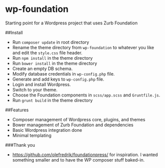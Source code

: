 # wp-foundation
Starting point for a Wordpress project that uses Zurb Foundation

##Install
- Run `composer update` in root directory
- Rename the theme directory from `wp-foundation` to whatever you like and edit the `style.css` file header.
- Run `npm install` in the theme directory
- Run `bower install` in the theme directory
- Create an empty DB schema.
- Modify database credentials in `wp-config.php` file.
- Generate and add keys to `wp-config.php` file.
- Login and install Wordpress.
- Switch to your theme.
- Choose the Foundation components in `scss/app.scss` and `Gruntfile.js`.
- Run `grunt build` in the theme directory

##Features
- Composer management of Wordpress core, plugins, and themes
- Bower management of Zurb Foundation and dependencies
- Basic Wordpress integration done
- Minimal templating

###Thank you
- https://github.com/olefredrik/foundationpress/ for inspiration.  I wanted something smaller and to have the WP composer stuff baked-in.
